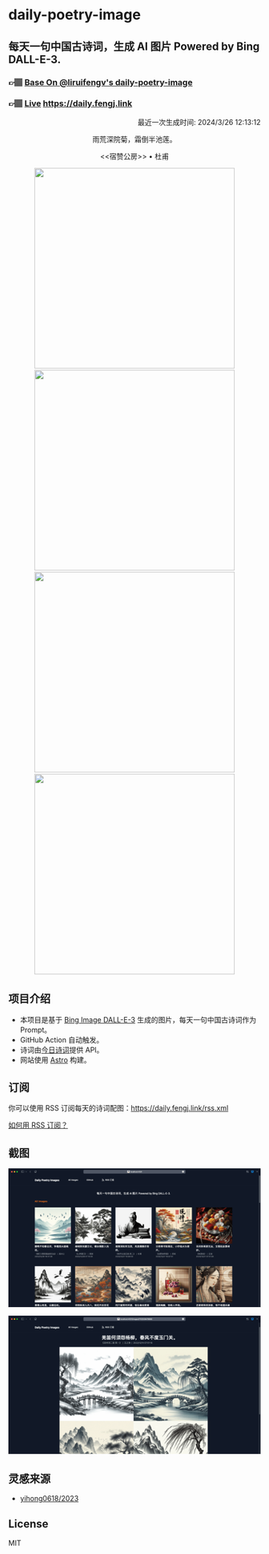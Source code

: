 
# daily-poetry-image

## 每天一句中国古诗词，生成 AI 图片 Powered by Bing DALL-E-3.

### 👉🏽 [Base On @liruifengv's daily-poetry-image](https://github.com/liruifengv/daily-poetry-image)

### 👉🏽 [Live](https://daily.fengj.link) https://daily.fengj.link

<p align="right">
  最近一次生成时间: 2024/3/26 12:13:12
</p>
<p align="center">
雨荒深院菊，霜倒半池莲。
</p>
<p align="center">
<<宿赞公房>> • 杜甫
</p>
<p align="center">
<img src="https://tse1.mm.bing.net/th/id/OIG1.IkrVszrmHE9bIyeH97xE" height="400" width="400" />
<img src="https://tse2.mm.bing.net/th/id/OIG1.3BWFpdfPrjoP_5EKQNkZ" height="400" width="400" />
<img src="https://tse1.mm.bing.net/th/id/OIG1.ejYS9F0zijO0N6J20fTt" height="400" width="400" />
<img src="https://tse4.mm.bing.net/th/id/OIG1.p0vNexuk7FNu2wi7aWzK" height="400" width="400" />
</p>

## 项目介绍

-   本项目是基于 [Bing Image DALL-E-3](https://www.bing.com/images/create) 生成的图片，每天一句中国古诗词作为 Prompt。
-   GitHub Action 自动触发。
-   诗词由[今日诗词](https://www.jinrishici.com/)提供 API。
-   网站使用 [Astro](https://astro.build) 构建。

## 订阅

你可以使用 RSS 订阅每天的诗词配图：https://daily.fengj.link/rss.xml

[如何用 RSS 订阅？](https://zhuanlan.zhihu.com/p/55026716)

## 截图

![图片列表](./screenshots/Snipaste_2023-12-28_21-00-26.png)

![图片详情](./screenshots/Snipaste_2023-12-28_21-00-53.png)

## 灵感来源

-   [yihong0618/2023](https://github.com/yihong0618/2023)

## License

MIT

